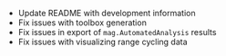 - Update README with development information
- Fix issues with toolbox generation
- Fix issues in export of `mag.AutomatedAnalysis` results
- Fix issues with visualizing range cycling data